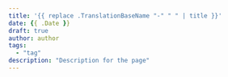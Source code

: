 ```yaml
---
title: '{{ replace .TranslationBaseName "-" " " | title }}'
date: {{ .Date }}
draft: true
author: author
tags:
  - "tag"
description: "Description for the page"
---
```

